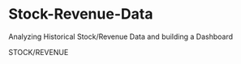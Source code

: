# Stock-Revenue-Data
Analyzing Historical Stock/Revenue Data and building a Dashboard

STOCK/REVENUE
